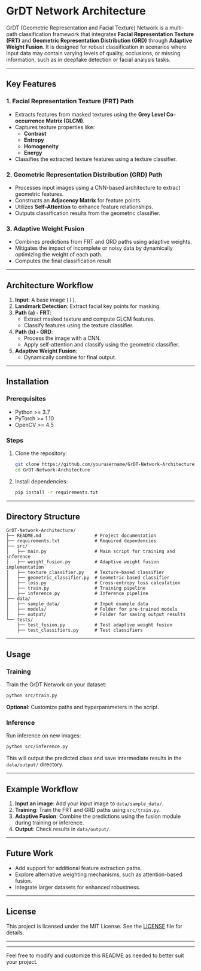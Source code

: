 # GrDT Network Architecture

GrDT (Geometric Representation and Facial Texture) Network is a multi-path classification framework that integrates **Facial Representation Texture (FRT)** and **Geometric Representation Distribution (GRD)** through **Adaptive Weight Fusion**. It is designed for robust classification in scenarios where input data may contain varying levels of quality, occlusions, or missing information, such as in deepfake detection or facial analysis tasks.

---

## Key Features

### 1. **Facial Representation Texture (FRT) Path**
- Extracts features from masked textures using the **Grey Level Co-occurrence Matrix (GLCM)**.
- Captures texture properties like:
  - **Contrast**
  - **Entropy**
  - **Homogeneity**
  - **Energy**
- Classifies the extracted texture features using a texture classifier.

### 2. **Geometric Representation Distribution (GRD) Path**
- Processes input images using a CNN-based architecture to extract geometric features.
- Constructs an **Adjacency Matrix** for feature points.
- Utilizes **Self-Attention** to enhance feature relationships.
- Outputs classification results from the geometric classifier.

### 3. **Adaptive Weight Fusion**
- Combines predictions from FRT and GRD paths using adaptive weights.
- Mitigates the impact of incomplete or noisy data by dynamically optimizing the weight of each path.
- Computes the final classification result
---

## Architecture Workflow

1. **Input**: A base image \( I \).
2. **Landmark Detection**: Extract facial key points for masking.
3. **Path (a) - FRT**:
   - Extract masked texture and compute GLCM features.
   - Classify features using the texture classifier.
4. **Path (b) - GRD**:
   - Process the image with a CNN.
   - Apply self-attention and classify using the geometric classifier.
5. **Adaptive Weight Fusion**:
   - Dynamically combine for final output.

---

## Installation

### Prerequisites
- Python >= 3.7
- PyTorch >= 1.10
- OpenCV >= 4.5

### Steps

1. Clone the repository:
   ```bash
   git clone https://github.com/yourusername/GrDT-Network-Architecture.git
   cd GrDT-Network-Architecture
   ```

2. Install dependencies:
   ```bash
   pip install -r requirements.txt
   ```

---

## Directory Structure

```
GrDT-Network-Architecture/
├── README.md                    # Project documentation
├── requirements.txt             # Required dependencies
├── src/
│   ├── main.py                  # Main script for training and inference
│   ├── weight_fusion.py         # Adaptive weight fusion implementation
│   ├── texture_classifier.py    # Texture-based classifier
│   ├── geometric_classifier.py  # Geometric-based classifier
│   ├── loss.py                  # Cross-entropy loss calculation
│   ├── train.py                 # Training pipeline
│   ├── inference.py             # Inference pipeline
├── data/
│   ├── sample_data/             # Input example data
│   ├── models/                  # Folder for pre-trained models
│   ├── output/                  # Folder for saving output results
└── tests/
    ├── test_fusion.py           # Test adaptive weight fusion
    ├── test_classifiers.py      # Test classifiers
```

---

## Usage

### Training

Train the GrDT Network on your dataset:
```bash
python src/train.py
```
**Optional**: Customize paths and hyperparameters in the script.

### Inference

Run inference on new images:
```bash
python src/inference.py
```
This will output the predicted class and save intermediate results in the `data/output/` directory.

---

## Example Workflow

1. **Input an image**: Add your input image to `data/sample_data/`.
2. **Training**: Train the FRT and GRD paths using `src/train.py`.
3. **Adaptive Fusion**: Combine the predictions using the fusion module during training or inference.
4. **Output**: Check results in `data/output/`.

---

## Future Work
- Add support for additional feature extraction paths.
- Explore alternative weighting mechanisms, such as attention-based fusion.
- Integrate larger datasets for enhanced robustness.

---

## License

This project is licensed under the MIT License. See the [LICENSE](LICENSE) file for details.

---

--- 

Feel free to modify and customize this README as needed to better suit your project.
